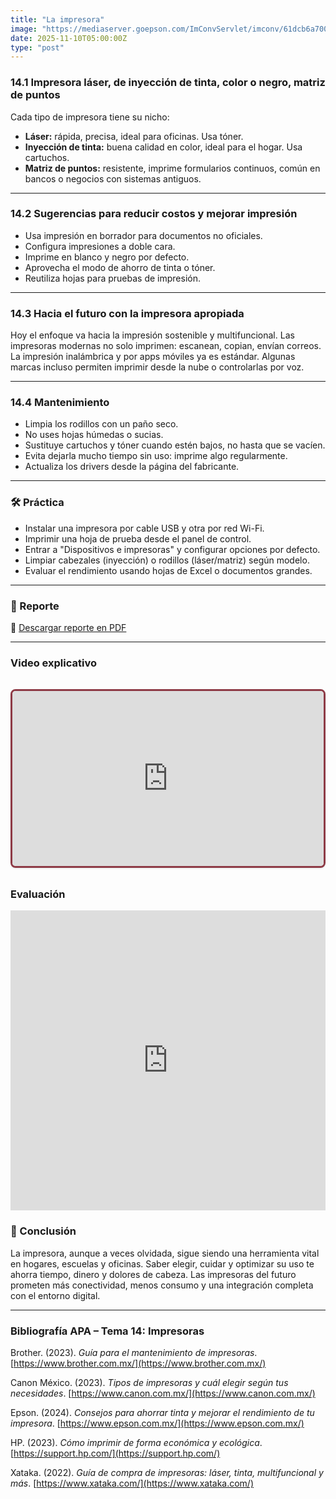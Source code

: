 ```yaml
---
title: "La impresora"
image: "https://mediaserver.goepson.com/ImConvServlet/imconv/61dcb6a700968d5fe27870dc9e72d7151805d623/1200Wx1200H?use=banner&hybrisId=B2C&assetDescr=L8050_aberta"
date: 2025-11-10T05:00:00Z
type: "post"
---
```

### 14.1 Impresora láser, de inyección de tinta, color o negro, matriz de puntos

Cada tipo de impresora tiene su nicho:

- **Láser:** rápida, precisa, ideal para oficinas. Usa tóner.
- **Inyección de tinta:** buena calidad en color, ideal para el hogar. Usa cartuchos.
- **Matriz de puntos:** resistente, imprime formularios continuos, común en bancos o negocios con sistemas antiguos.

---

### 14.2 Sugerencias para reducir costos y mejorar impresión

- Usa impresión en borrador para documentos no oficiales.
- Configura impresiones a doble cara.
- Imprime en blanco y negro por defecto.
- Aprovecha el modo de ahorro de tinta o tóner.
- Reutiliza hojas para pruebas de impresión.

---

### 14.3 Hacia el futuro con la impresora apropiada

Hoy el enfoque va hacia la impresión sostenible y multifuncional. Las impresoras modernas no solo imprimen: escanean, copian, envían correos. La impresión inalámbrica y por apps móviles ya es estándar. Algunas marcas incluso permiten imprimir desde la nube o controlarlas por voz.

---

### 14.4 Mantenimiento

- Limpia los rodillos con un paño seco.
- No uses hojas húmedas o sucias.
- Sustituye cartuchos y tóner cuando estén bajos, no hasta que se vacíen.
- Evita dejarla mucho tiempo sin uso: imprime algo regularmente.
- Actualiza los drivers desde la página del fabricante.

---

### 🛠 Práctica


- Instalar una impresora por cable USB y otra por red Wi-Fi.
- Imprimir una hoja de prueba desde el panel de control.
- Entrar a "Dispositivos e impresoras" y configurar opciones por defecto.
- Limpiar cabezales (inyección) o rodillos (láser/matriz) según modelo.
- Evaluar el rendimiento usando hojas de Excel o documentos grandes.

---
### 📄 Reporte

📎 [Descargar reporte en PDF](./reportes/actualizar_equipo.pdf)

---

### Video explicativo
<div class="video-wrapper">
  <div class="video-container">
    <iframe
      src="https://www.youtube.com/embed/JDuCpRkeUNQ"
      frameborder="0"
      allow="accelerometer; autoplay; clipboard-write; encrypted-media; gyroscope; picture-in-picture"
      allowfullscreen
    ></iframe>
  </div>
</div>

<style>
  .video-wrapper {
    max-width: 800px;
    margin: 2rem auto;
    border: 3px solid #8e3b46; 
    border-radius: 0.5rem; 
    overflow: hidden;
    box-shadow: 0 1px 3px rgba(0,0,0,0.1); /* Sombra suave */
  }

  .video-container {
    position: relative;
    padding-bottom: 56.25%; /* Relación 16:9 */
    height: 0;
    overflow: hidden;
  }

  .video-container iframe {
    position: absolute;
    top: 0;
    left: 0;
    width: 100%;
    height: 100%;
  }
</style>


### Evaluación
<iframe width="640px" height="480px" src="https://forms.office.com/Pages/ResponsePage.aspx?id=gsNAcvN36kKVdjcJfbNi0FCkw5CfzlBNhis-3McxiZlUQjlWMzdOWVJCQTBQNDg5SUNSU0pTM1dCWi4u&embed=true" frameborder="0" marginwidth="0" marginheight="0" style="border: none; max-width:100%; max-height:100vh" allowfullscreen webkitallowfullscreen mozallowfullscreen msallowfullscreen> </iframe>

### 🧾 Conclusión

La impresora, aunque a veces olvidada, sigue siendo una herramienta vital en hogares, escuelas y oficinas. Saber elegir, cuidar y optimizar su uso te ahorra tiempo, dinero y dolores de cabeza. Las impresoras del futuro prometen más conectividad, menos consumo y una integración completa con el entorno digital.

---

### **Bibliografía APA – Tema 14: Impresoras**

Brother. (2023). *Guía para el mantenimiento de impresoras*. [https://www.brother.com.mx/](https://www.brother.com.mx/)

Canon México. (2023). *Tipos de impresoras y cuál elegir según tus necesidades*. [https://www.canon.com.mx/](https://www.canon.com.mx/)

Epson. (2024). *Consejos para ahorrar tinta y mejorar el rendimiento de tu impresora*. [https://www.epson.com.mx/](https://www.epson.com.mx/)

HP. (2023). *Cómo imprimir de forma económica y ecológica*. [https://support.hp.com/](https://support.hp.com/)

Xataka. (2022). *Guía de compra de impresoras: láser, tinta, multifuncional y más*. [https://www.xataka.com/](https://www.xataka.com/)
